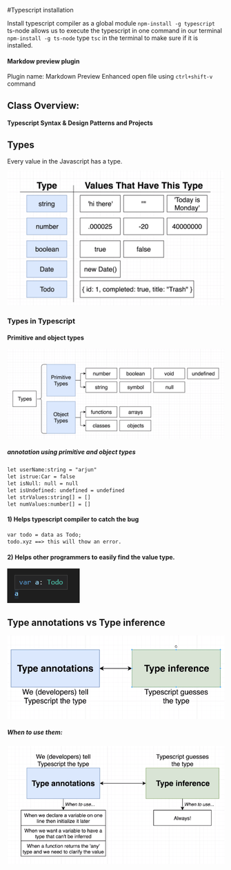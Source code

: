 #Typescript installation

Install typescript compiler as a global module
`npm-install -g typescript`
ts-node allows us to execute the typescript in one command in our terminal
`npm-install -g ts-node`
type `tsc` in the terminal to make sure if it is installed.

#### Markdow preview plugin

Plugin name: Markdown Preview Enhanced
open file using `ctrl+shift-v` command

## Class Overview:

#### Typescript Syntax & Design Patterns and Projects

## Types

Every value in the Javascript has a type.

![](2021-02-02-21-19-59.png)

### Types in Typescript

#### Primitive and object types

![](2021-02-02-21-34-58.png)

##### annotation using primitive and object types

    let userName:string = "arjun"
    let istrue:Car = false
    let isNull: null = null
    let isUndefined: undefined = undefined
    let strValues:string[] = []
    let numValues:number[] = []

#### 1) Helps typescript compiler to catch the bug

    var todo = data as Todo;
    todo.xyz ==> this will thow an error.

#### 2) Helps other programmers to easily find the value type.

![](2021-02-02-21-50-38.png)

## Type annotations vs Type inference

![](2021-02-02-22-12-42.png)

##### When to use them:

![](2021-02-02-23-00-08.png)
